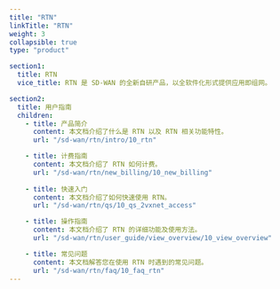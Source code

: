 ```yaml
---
title: "RTN"
linkTitle: "RTN"
weight: 3
collapsible: true
type: "product"

section1:
  title: RTN
  vice_title: RTN 是 SD-WAN 的全新自研产品，以全软件化形式提供应用即组网。

section2:
  title: 用户指南
  children:
    - title: 产品简介
      content: 本文档介绍了什么是 RTN 以及 RTN 相关功能特性。
      url: "/sd-wan/rtn/intro/10_rtn"

    - title: 计费指南
      content: 本文档介绍了 RTN 如何计费。
      url: "/sd-wan/rtn/new_billing/10_new_billing"  
  
    - title: 快速入门
      content: 本文档介绍了如何快速使用 RTN。
      url: "/sd-wan/rtn/qs/10_qs_2vxnet_access"

    - title: 操作指南
      content: 本文档介绍了 RTN 的详细功能及使用方法。
      url: "/sd-wan/rtn/user_guide/view_overview/10_view_overview"

    - title: 常见问题
      content: 本文档解答您在使用 RTN 时遇到的常见问题。
      url: "/sd-wan/rtn/faq/10_faq_rtn"
---
```


<!-- type: "product" 这个参数表明这是一个产品index页面 -->
<!-- section1 为产品index页面 主标题 副标题 video  video_img为视频图片  -->
<!-- section2 为产品index页面 第一个大块的用户文档配置  -->
<!-- section3 为产品index页面 第二个大块的开发者文档配置  -->
<!-- section4 为产品index页面 第三个大块的学习路径配置  -->
